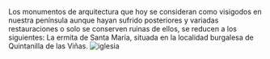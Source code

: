 Los monumentos de arquitectura que hoy se consideran como visigodos en nuestra península aunque hayan sufrido posteriores y variadas restauraciones o solo se
conserven ruinas de ellos, se reducen a los siguientes:
La ermita de Santa María, situada en la localidad burgalesa de Quintanilla de las Viñas.
![iglesia](iglesia.png)
